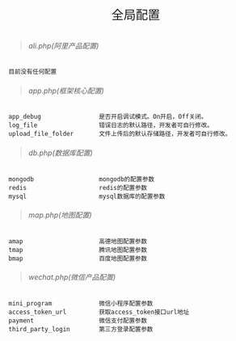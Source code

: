 <div align="center" style="height:50px">
    <font face="Microsoft YaHei UI" size=5>全局配置</font>
</div>

>###### ali.php(阿里产品配置)
    目前没有任何配置
    
>###### app.php(框架核心配置)
    app_debug                是否开启调试模式。On开启，Off关闭。
    log_file                 错误日志的默认路径，开发者可自行修改。
    upload_file_folder       文件上传后的默认存储路径，开发者可自行修改。
 
>###### db.php(数据库配置)
    mongodb                  mongodb的配置参数
    redis                    redis的配置参数
    mysql                    mysql数据库的配置参数
    
>###### map.php(地图配置)
    amap                     高德地图配置参数
    tmap                     腾讯地图配置参数
    bmap                     百度地图配置参数
        
>###### wechat.php(微信产品配置)
    mini_program             微信小程序配置参数
    access_token_url         获取access_token接口url地址
    payment                  微信支付配置参数
    third_party_login        第三方登录配置参数